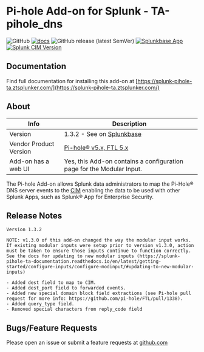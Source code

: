 # Pi-hole Add-on for Splunk - TA-pihole_dns

![GitHub](https://img.shields.io/github/license/zachchristensen28/TA-pihole_dns)
[![docs](https://github.com/ZachChristensen28/splunk-pihole-ta-documentation/actions/workflows/ci.yml/badge.svg)](https://splunk-pihole-ta.ztsplunker.com/)
![GitHub release (latest SemVer)](https://img.shields.io/github/v/release/ZachChristensen28/TA-pihole_dns)
[![Splunkbase App](https://img.shields.io/badge/Splunkbase-TA--pihole__dns-blue)](https://splunkbase.splunk.com/app/4505/)
[![Splunk CIM Version](https://img.shields.io/badge/Splunk%20CIM%20Version-4.x-success)](https://docs.splunk.com/Documentation/CIM/latest/User/Overview)

## Documentation

Find full documentation for installing this add-on at [https://splunk-pihole-ta.ztsplunker.com/](https://splunk-pihole-ta.ztsplunker.com/)

## About

Info | Description
------|----------
Version | 1.3.2 - See on [Splunkbase](https://splunkbase.splunk.com/app/4505/)
Vendor Product Version | [Pi-hole® v5.x, FTL 5.x](https://pi-hole.net/)
Add-on has a web UI | Yes, this Add-on contains a configuration page for the Modular Input.

The Pi-hole Add-on allows Splunk data administrators to map the Pi-Hole® DNS server events to the [CIM](https://docs.splunk.com/Splexicon:CommonInformationModel) enabling the data to be used with other Splunk Apps, such as Splunk® App for Enterprise Security.

## Release Notes

```text
Version 1.3.2

NOTE: v1.3.0 of this add-on changed the way the modular input works. If existing modular inputs were setup prior to version v1.3.0, action must be taken to ensure those inputs continue to function correctly. See the docs for updating to new modular inputs (https://splunk-pihole-ta-documentation.readthedocs.io/en/latest/getting-started/configure-inputs/configure-modinput/#updating-to-new-modular-inputs)

- Added dest field to map to CIM.
- Added dest_port field to forwarded events.
- Added new special domain block field extractions (see Pi-hole pull request for more info: https://github.com/pi-hole/FTL/pull/1338).
- Added query_type field.
- Removed special characters from reply_code field
```

## Bugs/Feature Requests

Please open an issue or submit a feature requests at [github.com](https://github.com/ZachChristensen28/TA-pihole_dns/issues)
